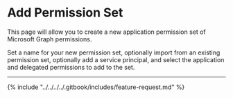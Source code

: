 # Add Permission Set

This page will allow you to create a new application permission set of Microsoft Graph permissions.

Set a name for your new permission set, optionally import from an existing permission set, optionally add a service principal, and select the application and delegated permissions to add to the set.

***

{% include "../../../../.gitbook/includes/feature-request.md" %}
